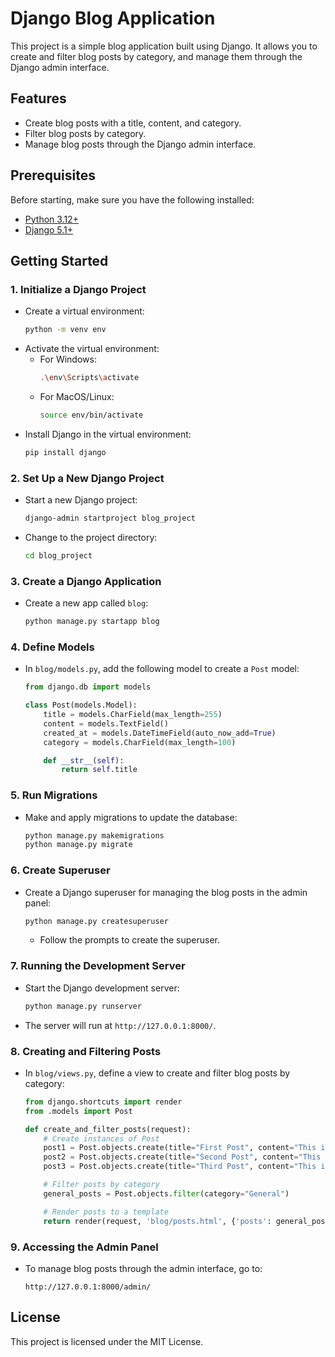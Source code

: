 # Django Blog Application

This project is a simple blog application built using Django. It allows you to create and filter blog posts by category, and manage them through the Django admin interface.

## Features
- Create blog posts with a title, content, and category.
- Filter blog posts by category.
- Manage blog posts through the Django admin interface.

## Prerequisites
Before starting, make sure you have the following installed:
- [Python 3.12+](https://www.python.org/downloads/)
- [Django 5.1+](https://docs.djangoproject.com/en/stable/)

## Getting Started

### 1. Initialize a Django Project
- Create a virtual environment:
    ```bash
    python -m venv env
    ```
- Activate the virtual environment:
    - For Windows:
        ```bash
        .\env\Scripts\activate
        ```
    - For MacOS/Linux:
        ```bash
        source env/bin/activate
        ```
- Install Django in the virtual environment:
    ```bash
    pip install django
    ```

### 2. Set Up a New Django Project
- Start a new Django project:
    ```bash
    django-admin startproject blog_project
    ```
- Change to the project directory:
    ```bash
    cd blog_project
    ```

### 3. Create a Django Application
- Create a new app called `blog`:
    ```bash
    python manage.py startapp blog
    ```

### 4. Define Models
- In `blog/models.py`, add the following model to create a `Post` model:
    ```python
    from django.db import models

    class Post(models.Model):
        title = models.CharField(max_length=255)
        content = models.TextField()
        created_at = models.DateTimeField(auto_now_add=True)
        category = models.CharField(max_length=100)

        def __str__(self):
            return self.title
    ```

### 5. Run Migrations
- Make and apply migrations to update the database:
    ```bash
    python manage.py makemigrations
    python manage.py migrate
    ```

### 6. Create Superuser
- Create a Django superuser for managing the blog posts in the admin panel:
    ```bash
    python manage.py createsuperuser
    ```
  - Follow the prompts to create the superuser.

### 7. Running the Development Server
- Start the Django development server:
    ```bash
    python manage.py runserver
    ```
- The server will run at `http://127.0.0.1:8000/`.

### 8. Creating and Filtering Posts
- In `blog/views.py`, define a view to create and filter blog posts by category:
    ```python
    from django.shortcuts import render
    from .models import Post

    def create_and_filter_posts(request):
        # Create instances of Post
        post1 = Post.objects.create(title="First Post", content="This is the content of the first post.", category="General")
        post2 = Post.objects.create(title="Second Post", content="This is the content of the second post.", category="Technology")
        post3 = Post.objects.create(title="Third Post", content="This is the content of the third post.", category="General")

        # Filter posts by category
        general_posts = Post.objects.filter(category="General")

        # Render posts to a template
        return render(request, 'blog/posts.html', {'posts': general_posts})
    ```

### 9. Accessing the Admin Panel
- To manage blog posts through the admin interface, go to:
    ```
    http://127.0.0.1:8000/admin/
    ```

## License
This project is licensed under the MIT License.

